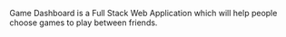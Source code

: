 Game Dashboard is a Full Stack Web Application which will help people choose games to play between friends.